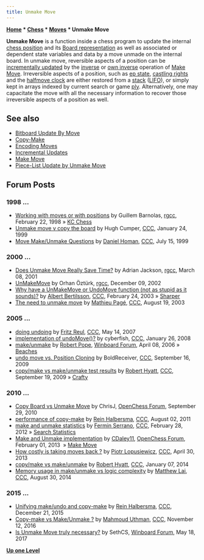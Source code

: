 ```yaml
---
title: Unmake Move
---
```

**[Home](Home "Home") \* [Chess](Chess "Chess") \* [Moves](Moves "Moves") \* Unmake Move**


**Unmake Move** is a function inside a chess program to update the internal [chess position](Chess_Position "Chess Position") and its [Board representation](Board_Representation "Board Representation") as well as associated or dependent state variables and data by a move unmade on the internal board. In unmake move, reversible aspects of a position can be [incrementally updated](Incremental_Updates "Incremental Updates") by the [inverse](https://en.wikipedia.org/wiki/Inverse_function) or [own inverse](https://en.wikipedia.org/wiki/Involution_%28mathematics%29) operation of [Make Move](Make_Move "Make Move"). Irreversible aspects of a position, such as [ep state](En_passant "En passant"), [castling rights](Castling_Rights "Castling Rights") and the [halfmove clock](Halfmove_Clock "Halfmove Clock") are either restored from a [stack](Stack "Stack") ([LIFO](https://en.wikipedia.org/wiki/LIFO_%28computing%29)), or simply kept in arrays indexed by current search or game [ply](Ply "Ply"). Alternatively, one may capacitate the move with all the necessary information to recover those irreversible aspects of a position as well.



## See also


* [Bitboard Update By Move](General_Setwise_Operations#UpdateByMove "General Setwise Operations")
* [Copy-Make](Copy-Make "Copy-Make")
* [Encoding Moves](Encoding_Moves "Encoding Moves")
* [Incremental Updates](Incremental_Updates "Incremental Updates")
* [Make Move](Make_Move "Make Move")
* [Piece-List Update by Unmake Move](Piece-Lists#Unmake "Piece-Lists")


## Forum Posts


### 1998 ...


* [Working with moves or with positions](https://groups.google.com/d/msg/rec.games.chess.computer/EQxCixpytBg/e1R0a7u1WMsJ) by Guillem Barnolas, [rgcc](Computer_Chess_Forums "Computer Chess Forums"), February 22, 1998 » [KC Chess](KC_Chess "KC Chess")
* [Unmake move v copy the board](https://www.stmintz.com/ccc/index.php?id=40653) by Hugh Cumper, [CCC](CCC "CCC"), January 24, 1999
* [Move Make/Unmake Questions](https://www.stmintz.com/ccc/index.php?id=60557) by [Daniel Homan](Daniel_Homan "Daniel Homan"), [CCC](CCC "CCC"), July 15, 1999


### 2000 ...


* [Does Unmake Move Really Save Time?](http://groups.google.com/group/rec.games.chess.computer/browse_frm/thread/64f953b94ae312b) by Adrian Jackson, [rgcc](Computer_Chess_Forums "Computer Chess Forums"), March 08, 2001
* [UnMakeMove](http://groups.google.com/group/rec.games.chess.computer/browse_frm/thread/f5e2343c99ae6388) by Orhan Öztürk, [rgcc](Computer_Chess_Forums "Computer Chess Forums"), December 09, 2002
* [Why have a UnMakeMove or UndoMove function (not as stupid as it sounds)?](https://www.stmintz.com/ccc/index.php?id=286582) by [Albert Bertilsson](Albert_Bertilsson "Albert Bertilsson"), [CCC](CCC "CCC"), February 24, 2003 » [Sharper](Sharper "Sharper")
* [The need to unmake move](https://www.stmintz.com/ccc/index.php?id=312031) by [Mathieu Pagé](Mathieu_Pag%C3%A9 "Mathieu Pagé"), [CCC](CCC "CCC"), August 19, 2003


### 2005 ...


* [doing undoing](http://www.talkchess.com/forum/viewtopic.php?t=13764) by [Fritz Reul](Fritz_Reul "Fritz Reul"), [CCC](CCC "CCC"), May 14, 2007
* [implementation of undoMove()?](http://www.talkchess.com/forum/viewtopic.php?t=19214) by cyberfish, [CCC](CCC "CCC"), January 26, 2008
* [make/unmake](http://www.open-aurec.com/wbforum/viewtopic.php?f=4&t=4641) by [Robert Pope](Robert_Pope "Robert Pope"), [Winboard Forum](Computer_Chess_Forums "Computer Chess Forums"), April 08, 2006 » [Beaches](Beaches "Beaches")
* [undo move vs. Position Cloning](http://www.talkchess.com/forum/viewtopic.php?t=29770) by BoldReceiver, [CCC](CCC "CCC"), September 16, 2009
* [copy/make vs make/unmake test results](http://www.talkchess.com/forum/viewtopic.php?t=29798) by [Robert Hyatt](Robert_Hyatt "Robert Hyatt"), [CCC](CCC "CCC"), September 19, 2009 » [Crafty](Crafty "Crafty")


### 2010 ...


* [Copy Board vs Unmake Move](http://www.open-chess.org/viewtopic.php?f=5&t=665) by ChrisJ, [OpenChess Forum](Computer_Chess_Forums "Computer Chess Forums"), September 29, 2010
* [performance of copy-make](http://www.talkchess.com/forum/viewtopic.php?t=39938) by [Rein Halbersma](Rein_Halbersma "Rein Halbersma"), [CCC](CCC "CCC"), August 02, 2011
* [make and unmake statistics](http://www.talkchess.com/forum3/viewtopic.php?f=7&t=42665) by [Fermin Serrano](Fermin_Serrano "Fermin Serrano"), [CCC](CCC "CCC"), February 28, 2012 » [Search Statistics](Search_Statistics "Search Statistics")
* [Make and Unmake implementation](http://www.open-chess.org/viewtopic.php?f=5&t=2250) by [CDaley11](Christian_Daley "Christian Daley"), [OpenChess Forum](Computer_Chess_Forums "Computer Chess Forums"), February 01, 2013  » [Make Move](Make_Move "Make Move")
* [How costly is taking moves back ?](http://www.talkchess.com/forum/viewtopic.php?t=47882) by [Piotr Lopusiewicz](index.php?title=Piotr_Lopusiewicz&action=edit&redlink=1 "Piotr Lopusiewicz (page does not exist)"), [CCC](CCC "CCC"), April 30, 2013
* [copy/make vs make/unmake](http://www.talkchess.com/forum/viewtopic.php?t=50805) by [Robert Hyatt](Robert_Hyatt "Robert Hyatt"), [CCC](CCC "CCC"), January 07, 2014
* [Memory usage in make/unmake vs logic complexity](http://www.talkchess.com/forum/viewtopic.php?t=53502) by [Matthew Lai](Matthew_Lai "Matthew Lai"), [CCC](CCC "CCC"), August 30, 2014


### 2015 ...


* [Unifying make/undo and copy-make](http://www.talkchess.com/forum/viewtopic.php?t=58647) by [Rein Halbersma](Rein_Halbersma "Rein Halbersma"), [CCC](CCC "CCC"), December 21, 2015
* [Copy-make vs Make/Unmake ?](http://www.talkchess.com/forum/viewtopic.php?t=62090) by [Mahmoud Uthman](index.php?title=Mahmoud_Uthman&action=edit&redlink=1 "Mahmoud Uthman (page does not exist)"), [CCC](CCC "CCC"), November 12, 2016
* [Is Unmake Move truly necessary?](http://www.open-aurec.com/wbforum/viewtopic.php?f=4&t=53892) by SethCS, [Winboard Forum](Computer_Chess_Forums "Computer Chess Forums"), May 18, 2017


**[Up one Level](Moves "Moves")**







 
